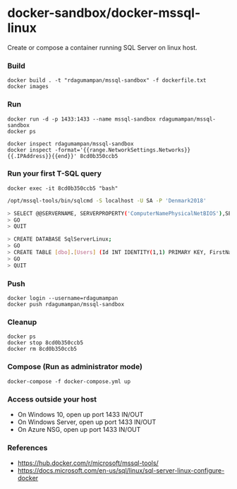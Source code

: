 # docker-sandbox/docker-mssql-linux
Create or compose a container running SQL Server on linux host.

### Build
```console
docker build . -t "rdagumampan/mssql-sandbox" -f dockerfile.txt
docker images
```

### Run
```console
docker run -d -p 1433:1433 --name mssql-sandbox rdagumampan/mssql-sandbox
docker ps

docker inspect rdagumampan/mssql-sandbox
docker inspect -format='{{range.NetworkSettings.Networks}}{{.IPAddress}}{{end}}' 8cd0b350ccb5
```

### Run your first T-SQL query
```console
docker exec -it 8cd0b350ccb5 "bash"
```

```bash
/opt/mssql-tools/bin/sqlcmd -S localhost -U SA -P 'Denmark2018'
```

```bash
> SELECT @@SERVERNAME, SERVERPROPERTY('ComputerNamePhysicalNetBIOS'),SERVERPROPERTY('MachineName'),SERVERPROPERTY('ServerName');
> GO
> QUIT
```

```bash
> CREATE DATABASE SqlServerLinux;
> GO
> CREATE TABLE [dbo].[Users] (Id INT IDENTITY(1,1) PRIMARY KEY, FirstName NVARCHAR(32), LastName NVARCHAR(255), Age INT);
> GO
> QUIT
```

### Push
```console
docker login --username=rdagumampan
docker push rdagumampan/mssql-sandbox
```

### Cleanup
```console
docker ps
docker stop 8cd0b350ccb5
docker rm 8cd0b350ccb5
```

### Compose (Run as administrator mode)
```console
docker-compose -f docker-compose.yml up
```

### Access outside your host

- On Windows 10, open up port 1433 IN/OUT
- On Windows Server, open up port 1433 IN/OUT
- On Azure NSG, open up port 1433 IN/OUT

### References

- https://hub.docker.com/r/microsoft/mssql-tools/
- https://docs.microsoft.com/en-us/sql/linux/sql-server-linux-configure-docker
